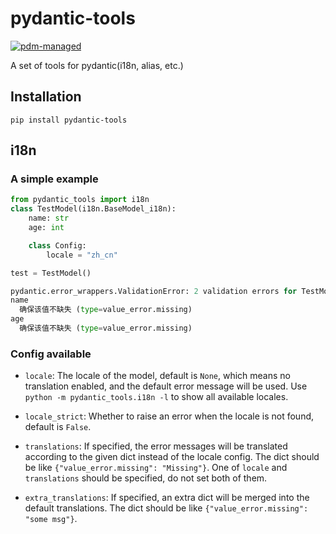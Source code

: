 # pydantic-tools

[![pdm-managed](https://img.shields.io/badge/pdm-managed-blueviolet)](https://pdm.fming.dev)

A set of tools for pydantic(i18n, alias, etc.)

## Installation

`pip install pydantic-tools`

## i18n

### A simple example

```python
from pydantic_tools import i18n
class TestModel(i18n.BaseModel_i18n):
    name: str
    age: int

    class Config:
        locale = "zh_cn"

test = TestModel()
```

```python
pydantic.error_wrappers.ValidationError: 2 validation errors for TestModel
name
  确保该值不缺失 (type=value_error.missing)
age
  确保该值不缺失 (type=value_error.missing)
```

### Config available

- `locale`: The locale of the model, default is `None`, which means no translation enabled, and the default error message will be used. Use `python -m pydantic_tools.i18n -l` to show all available locales.

- `locale_strict`: Whether to raise an error when the locale is not found, default is `False`.

- `translations`: If specified, the error messages will be translated according to the given dict instead of the locale config. The dict should be like `{"value_error.missing": "Missing"}`. One of `locale` and `translations` should be specified, do not set both of them.

- `extra_translations`: If specified, an extra dict will be merged into the default translations. The dict should be like `{"value_error.missing": "some msg"}`.
